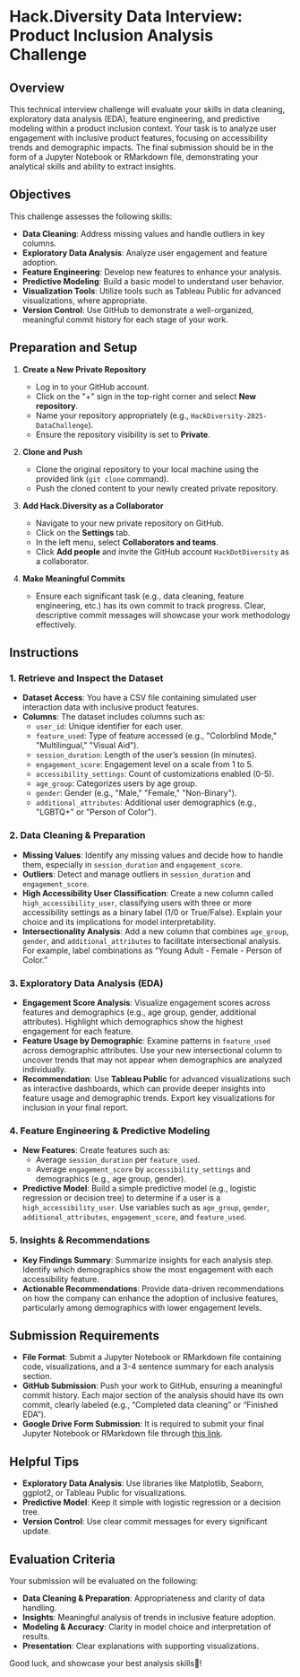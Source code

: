 
# Hack.Diversity Data Interview: Product Inclusion Analysis Challenge

## Overview
This technical interview challenge will evaluate your skills in data cleaning, exploratory data analysis (EDA), feature engineering, and predictive modeling within a product inclusion context. Your task is to analyze user engagement with inclusive product features, focusing on accessibility trends and demographic impacts. The final submission should be in the form of a Jupyter Notebook or RMarkdown file, demonstrating your analytical skills and ability to extract insights.

## Objectives
This challenge assesses the following skills:
- **Data Cleaning**: Address missing values and handle outliers in key columns.
- **Exploratory Data Analysis**: Analyze user engagement and feature adoption.
- **Feature Engineering**: Develop new features to enhance your analysis.
- **Predictive Modeling**: Build a basic model to understand user behavior.
- **Visualization Tools**: Utilize tools such as Tableau Public for advanced visualizations, where appropriate.
- **Version Control**: Use GitHub to demonstrate a well-organized, meaningful commit history for each stage of your work.

## Preparation and Setup

1. **Create a New Private Repository**
   - Log in to your GitHub account.
   - Click on the "+" sign in the top-right corner and select **New repository**.
   - Name your repository appropriately (e.g., `HackDiversity-2025-DataChallenge`).
   - Ensure the repository visibility is set to **Private**.

2. **Clone and Push**
   - Clone the original repository to your local machine using the provided link (`git clone` command).
   - Push the cloned content to your newly created private repository.

3. **Add Hack.Diversity as a Collaborator**
   - Navigate to your new private repository on GitHub.
   - Click on the **Settings** tab.
   - In the left menu, select **Collaborators and teams**.
   - Click **Add people** and invite the GitHub account `HackDotDiversity` as a collaborator.

4. **Make Meaningful Commits**
   - Ensure each significant task (e.g., data cleaning, feature engineering, etc.) has its own commit to track progress. Clear, descriptive commit messages will showcase your work methodology effectively.

## Instructions

### 1. Retrieve and Inspect the Dataset
- **Dataset Access**: You have a CSV file containing simulated user interaction data with inclusive product features.
- **Columns**: The dataset includes columns such as:
  - `user_id`: Unique identifier for each user.
  - `feature_used`: Type of feature accessed (e.g., "Colorblind Mode," "Multilingual," "Visual Aid").
  - `session_duration`: Length of the user’s session (in minutes).
  - `engagement_score`: Engagement level on a scale from 1 to 5.
  - `accessibility_settings`: Count of customizations enabled (0-5).
  - `age_group`: Categorizes users by age group.
  - `gender`: Gender (e.g., "Male," "Female," "Non-Binary").
  - `additional_attributes`: Additional user demographics (e.g., "LGBTQ+" or "Person of Color").

### 2. Data Cleaning & Preparation

- **Missing Values**: Identify any missing values and decide how to handle them, especially in `session_duration` and `engagement_score`.
- **Outliers**: Detect and manage outliers in `session_duration` and `engagement_score`.
- **High Accessibility User Classification**: Create a new column called `high_accessibility_user`, classifying users with three or more accessibility settings as a binary label (1/0 or True/False). Explain your choice and its implications for model interpretability.
- **Intersectionality Analysis**: Add a new column that combines `age_group`, `gender`, and `additional_attributes` to facilitate intersectional analysis. For example, label combinations as “Young Adult - Female - Person of Color.”

### 3. Exploratory Data Analysis (EDA)

- **Engagement Score Analysis**: Visualize engagement scores across features and demographics (e.g., age group, gender, additional attributes). Highlight which demographics show the highest engagement for each feature.
- **Feature Usage by Demographic**: Examine patterns in `feature_used` across demographic attributes. Use your new intersectional column to uncover trends that may not appear when demographics are analyzed individually.
- **Recommendation**: Use **Tableau Public** for advanced visualizations such as interactive dashboards, which can provide deeper insights into feature usage and demographic trends. Export key visualizations for inclusion in your final report.

### 4. Feature Engineering & Predictive Modeling

- **New Features**: Create features such as:
  - Average `session_duration` per `feature_used`.
  - Average `engagement_score` by `accessibility_settings` and demographics (e.g., age group, gender).
- **Predictive Model**: Build a simple predictive model (e.g., logistic regression or decision tree) to determine if a user is a `high_accessibility_user`. Use variables such as `age_group`, `gender`, `additional_attributes`, `engagement_score`, and `feature_used`.

### 5. Insights & Recommendations

- **Key Findings Summary**: Summarize insights for each analysis step. Identify which demographics show the most engagement with each accessibility feature.
- **Actionable Recommendations**: Provide data-driven recommendations on how the company can enhance the adoption of inclusive features, particularly among demographics with lower engagement levels.

## Submission Requirements

- **File Format**: Submit a Jupyter Notebook or RMarkdown file containing code, visualizations, and a 3-4 sentence summary for each analysis section.
- **GitHub Submission**: Push your work to GitHub, ensuring a meaningful commit history. Each major section of the analysis should have its own commit, clearly labeled (e.g., “Completed data cleaning” or “Finished EDA”).
- **Google Drive Form Submission**: It is required to submit your final Jupyter Notebook or RMarkdown file through [this link](https://forms.gle/DkpJi7TgLwv2nZLm6).

## Helpful Tips

- **Exploratory Data Analysis**: Use libraries like Matplotlib, Seaborn, ggplot2, or Tableau Public for visualizations.
- **Predictive Model**: Keep it simple with logistic regression or a decision tree.
- **Version Control**: Use clear commit messages for every significant update.

## Evaluation Criteria

Your submission will be evaluated on the following:

- **Data Cleaning & Preparation**: Appropriateness and clarity of data handling.
- **Insights**: Meaningful analysis of trends in inclusive feature adoption.
- **Modeling & Accuracy**: Clarity in model choice and interpretation of results.
- **Presentation**: Clear explanations with supporting visualizations.

Good luck, and showcase your best analysis skills👾!
